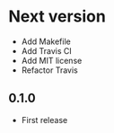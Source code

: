 # Next version
+ Add Makefile
+ Add Travis CI
+ Add MIT license
+ Refactor Travis

## 0.1.0
+ First release